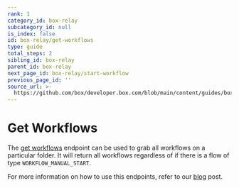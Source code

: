 ```yaml
---
rank: 1
category_id: box-relay
subcategory_id: null
is_index: false
id: box-relay/get-workflows
type: guide
total_steps: 2
sibling_id: box-relay
parent_id: box-relay
next_page_id: box-relay/start-workflow
previous_page_id: ''
source_url: >-
  https://github.com/box/developer.box.com/blob/main/content/guides/box-relay/get-workflows.md
---
```

# Get Workflows

The [get workflows][get] endpoint can be used to grab all workflows on a
particular folder. It will return all workflows regardless of if there is a
flow of type `WORKFLOW_MANUAL_START`.

<Message type='notice'>

For more information on how to use this endpoints, refer to our [blog][blog]
post.

</Message>

<Samples id='get_workflows' >

</Samples>

[get]: e://get-workflows
[blog]: https://medium.com/box-developer-blog/manual-start-workflow-api-box-relay-4f8d0f51b7a4